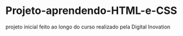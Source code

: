 # Projeto-aprendendo-HTML-e-CSS
projeto inicial feito ao longo do curso realizado pela Digital Inovation
